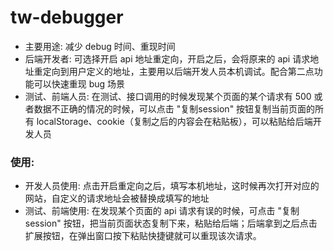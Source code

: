 # tw-debugger

* 主要用途: 减少 debug 时间、重现时间
* 后端开发者: 可选择开启 api 地址重定向，开启之后，会将原来的 api 请求地址重定向到用户定义的地址，主要用以后端开发人员本机调试。配合第二点功能可以快速重现 bug 场景
* 测试、前端人员: 在测试、接口调用的时候发现某个页面的某个请求有 500 或者数据不正确的情况的时候，可以点击 "复制session" 按钮复制当前页面的所有 localStorage、cookie（复制之后的内容会在粘贴板），可以粘贴给后端开发人员

### 使用:
* 开发人员使用: 点击开启重定向之后，填写本机地址，这时候再次打开对应的网站，自定义的请求地址会被替换成填写的地址
* 测试、前端使用: 在发现某个页面的 api 请求有误的时候，可点击 "复制session" 按钮，把当前页面状态复制下来，粘贴给后端；后端拿到之后点击扩展按钮，在弹出窗口按下粘贴快捷键就可以重现该次请求。